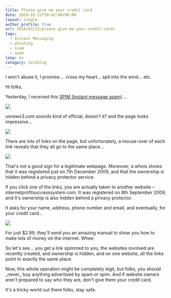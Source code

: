```yaml
---
title: Please give me your credit card
date: 2010-03-22T10:42:00+00:00
layout: single
author_profile: true
url: 2010/03/22/please-give-me-your-credit-card/
tags:
  - Instant Messaging
  - phishing
  - scam
  - spam
lang: en
category: techblog
---
```

I won't abuse it, I promise&#8230;. cross my heart&#8230; spit into the wind&#8230; etc.

Hi folks,

Yesterday, I received this [SPIM (Instant message spam)](http://sites.google.com/site/boelectronic/computer/safety-tips/instant-messaging) &#8230;

[![](http://2.bp.blogspot.com/_vaUVXcmC3OI/S6dBOtYM1pI/AAAAAAAABVA/-yHVKuP9SSU/s400/6a00e5539a104188340120a95a58b0970b-800wi.png)](http://2.bp.blogspot.com/_vaUVXcmC3OI/S6dBOtYM1pI/AAAAAAAABVA/-yHVKuP9SSU/s1600-h/6a00e5539a104188340120a95a58b0970b-800wi.png)

usnews3.com sounds kind of official, doesn't it? and the page looks impressive&#8230;

[![](http://3.bp.blogspot.com/_vaUVXcmC3OI/S6dBO4mzY3I/AAAAAAAABVE/lhi5ES2-mY4/s400/6a00e5539a104188340120a95a6a8b970b-800wi.png)](http://3.bp.blogspot.com/_vaUVXcmC3OI/S6dBO4mzY3I/AAAAAAAABVE/lhi5ES2-mY4/s1600-h/6a00e5539a104188340120a95a6a8b970b-800wi.png)

There are lots of links on the page, but unfortunately, a mouse-over of each link reveals that they all go to the same place&#8230;

[![](http://2.bp.blogspot.com/_vaUVXcmC3OI/S6dBPHnEMTI/AAAAAAAABVI/j75HI9s4wDQ/s400/6a00e5539a1041883401310fc15d95970c-800wi.png)](http://2.bp.blogspot.com/_vaUVXcmC3OI/S6dBPHnEMTI/AAAAAAAABVI/j75HI9s4wDQ/s1600-h/6a00e5539a1041883401310fc15d95970c-800wi.png)

That's not a good sign for a legitimate webpage. Moreover, a whois shows that it was registered just on 7th December 2009, and that the ownership is hidden behind a privacy protector service.

If you click one of the links, you are actually taken to another website &#8211; internetprofitsuccesssystem.com. It was registered on 8th September 2009, and it's ownership is also hidden behind a privacy protector.

It asks for your name, address, phone number and email, and eventually, for your credit card&#8230;

[![](http://1.bp.blogspot.com/_vaUVXcmC3OI/S6dBPVtUJcI/AAAAAAAABVM/WoUZDb_9dt0/s400/6a00e5539a104188340120a95a8370970b-800wi.png)](http://1.bp.blogspot.com/_vaUVXcmC3OI/S6dBPVtUJcI/AAAAAAAABVM/WoUZDb_9dt0/s1600-h/6a00e5539a104188340120a95a8370970b-800wi.png)

For just $2.99, they'll send you an amazing manual to show you how to make lots of money on the internet. Whee.

So let's see&#8230; you get a link spimmed to you, the websites involved are recently created, and ownership is hidden, and on one website, all the links point to exactly the same place.

Now, this whole operation might be completely legit, but folks, you should \_never\_ buy anything advertised by spam or spim. And if website owners aren't prepared to say who they are, don't give them your credit card.

It's a tricky world out there folks, stay safe.